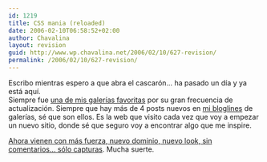 ```yaml
---
id: 1219
title: CSS mania (reloaded)
date: 2006-02-10T06:58:52+02:00
author: Chavalina
layout: revision
guid: http://www.wp.chavalina.net/2006/02/10/627-revision/
permalink: /2006/02/10/627-revision/
---
```

Escribo mientras espero a que abra el cascar&oacute;n… ha pasado un d&iacute;a y ya está aqu&iacute;.  
Siempre fue <a href="http://chavalina.net/comentar.php?idpost=423" target="_blank">una de mis galer&iacute;as favoritas</a> por su gran frecuencia de actualizaci&oacute;n. Siempre que hay más de 4 posts nuevos en <a href="http://bloglines.com/public/chavalina" target="_blank">mi bloglines</a> de galer&iacute;as, sé que son ellos. Es la web que visito cada vez que voy a empezar un nuevo sitio, donde sé que seguro voy a encontrar algo que me inspire.

<a href="http://www.cssmania.com" target="_blank">Ahora vienen con más fuerza, nuevo dominio, nuevo look, sin comentarios… s&oacute;lo capturas</a>. Mucha suerte.